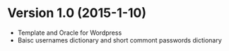 # Version 1.0 (2015-1-10)

* Template and Oracle for Wordpress
* Baisc usernames dictionary and short commont passwords dictionary